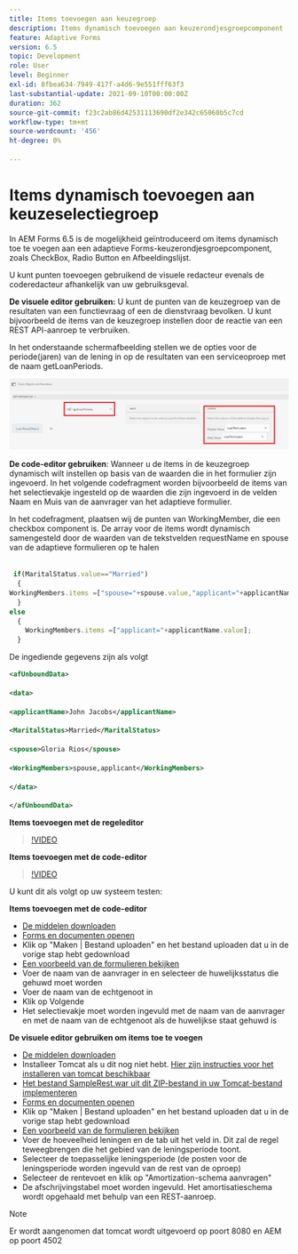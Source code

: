 ```yaml
---
title: Items toevoegen aan keuzegroep
description: Items dynamisch toevoegen aan keuzerondjesgroepcomponent
feature: Adaptive Forms
version: 6.5
topic: Development
role: User
level: Beginner
exl-id: 8fbea634-7949-417f-a4d6-9e551fff63f3
last-substantial-update: 2021-09-10T00:00:00Z
duration: 362
source-git-commit: f23c2ab86d42531113690df2e342c65060b5c7cd
workflow-type: tm+mt
source-wordcount: '456'
ht-degree: 0%

---
```


# Items dynamisch toevoegen aan keuzeselectiegroep

In AEM Forms 6.5 is de mogelijkheid geïntroduceerd om items dynamisch toe te voegen aan een adaptieve Forms-keuzerondjesgroepcomponent, zoals CheckBox, Radio Button en Afbeeldingslijst.


U kunt punten toevoegen gebruikend de visuele redacteur evenals de coderedacteur afhankelijk van uw gebruiksgeval.

**De visuele editor gebruiken:** U kunt de punten van de keuzegroep van de resultaten van een functievraag of een de dienstvraag bevolken. U kunt bijvoorbeeld de items van de keuzegroep instellen door de reactie van een REST API-aanroep te verbruiken.

In het onderstaande schermafbeelding stellen we de opties voor de periode(jaren) van de lening in op de resultaten van een serviceoproep met de naam getLoanPeriods.

![Regeleditor](assets/ruleeditor.png)

**De code-editor gebruiken**: Wanneer u de items in de keuzegroep dynamisch wilt instellen op basis van de waarden die in het formulier zijn ingevoerd. In het volgende codefragment worden bijvoorbeeld de items van het selectievakje ingesteld op de waarden die zijn ingevoerd in de velden Naam en Muis van de aanvrager van het adaptieve formulier.

In het codefragment, plaatsen wij de punten van WorkingMember, die een checkbox component is. De array voor de items wordt dynamisch samengesteld door de waarden van de tekstvelden requestName en spouse van de adaptieve formulieren op te halen

```javascript
 
 if(MaritalStatus.value=="Married")
  {
WorkingMembers.items =["spouse="+spouse.value,"applicant="+applicantName.value];
  }
else
  {
    WorkingMembers.items =["applicant="+applicantName.value];
  }
```

De ingediende gegevens zijn als volgt

```xml
<afUnboundData>

<data>

<applicantName>John Jacobs</applicantName>

<MaritalStatus>Married</MaritalStatus>

<spouse>Gloria Rios</spouse>

<WorkingMembers>spouse,applicant</WorkingMembers>

</data>

</afUnboundData>
```

**Items toevoegen met de regeleditor**

>[!VIDEO](https://video.tv.adobe.com/v/26847?quality=12&learn=on)

**Items toevoegen met de code-editor**

>[!VIDEO](https://video.tv.adobe.com/v/26848?quality=12&learn=on)

U kunt dit als volgt op uw systeem testen:

**Items toevoegen met de code-editor**

* [De middelen downloaden](assets/usingthecodeeditor.zip)
* [Forms en documenten openen](http://localhost:4502/aem/forms.html/content/dam/formsanddocuments)
* Klik op &quot;Maken | Bestand uploaden&quot; en het bestand uploaden dat u in de vorige stap hebt gedownload
* [Een voorbeeld van de formulieren bekijken](http://localhost:4502/content/dam/formsanddocuments/simpleform/jcr:content?wcmmode=disabled)
* Voer de naam van de aanvrager in en selecteer de huwelijksstatus die gehuwd moet worden
* Voer de naam van de echtgenoot in
* Klik op Volgende
* Het selectievakje moet worden ingevuld met de naam van de aanvrager en met de naam van de echtgenoot als de huwelijkse staat gehuwd is

**De visuele editor gebruiken om items toe te voegen**

* [De middelen downloaden](assets/usingthevisualeditor.zip)
* Installeer Tomcat als u dit nog niet hebt. [Hier zijn instructies voor het installeren van tomcat beschikbaar](https://experienceleague.adobe.com/docs/experience-manager-learn/forms/ic-print-channel-tutorial/introduction.html)
* [Het bestand SampleRest.war uit dit ZIP-bestand in uw Tomcat-bestand implementeren](assets/sample-rest.zip)
* [Forms en documenten openen](http://localhost:4502/aem/forms.html/content/dam/formsanddocuments)
* Klik op &quot;Maken | Bestand uploaden&quot; en het bestand uploaden dat u in de vorige stap hebt gedownload
* [Een voorbeeld van de formulieren bekijken](http://localhost:4502/content/dam/formsanddocuments/amortizationschedule/jcr:content?wcmmode=disabled)
* Voer de hoeveelheid leningen en de tab uit het veld in. Dit zal de regel teweegbrengen die het gebied van de leningsperiode toont.
* Selecteer de toepasselijke leningsperiode (de posten voor de leningsperiode worden ingevuld van de rest van de oproep)
* Selecteer de rentevoet en klik op &quot;Amortization-schema aanvragen&quot;
* De afschrijvingstabel moet worden ingevuld. Het amortisatieschema wordt opgehaald met behulp van een REST-aanroep.

>[!NOTE]
> Er wordt aangenomen dat tomcat wordt uitgevoerd op poort 8080 en AEM op poort 4502
